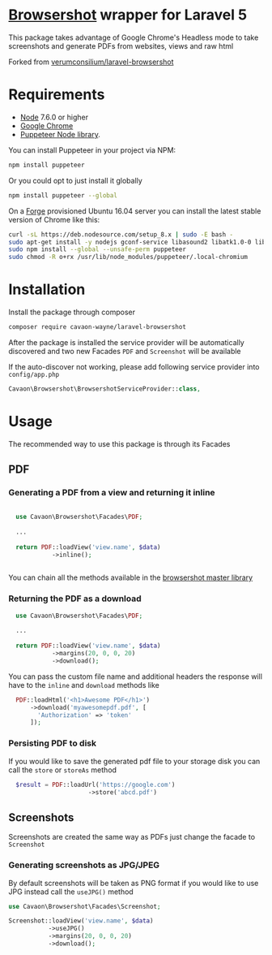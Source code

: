 # [Browsershot](https://github.com/spatie/browsershot) wrapper for Laravel 5
This package takes advantage of Google Chrome's Headless mode to take screenshots and generate PDFs from websites, views and raw html

Forked from [verumconsilium/laravel-browsershot](https://github.com/verumconsilium/laravel-browsershot)

# Requirements

* [Node](https://nodejs.org/) 7.6.0 or higher
* [Google Chrome](https://www.google.com/chrome/)
* [Puppeteer Node library](https://github.com/GoogleChrome/puppeteer).

You can install Puppeteer in your project via NPM:

```bash
npm install puppeteer
```

Or you could opt to just install it globally

```bash
npm install puppeteer --global
```

On a [Forge](https://forge.laravel.com) provisioned Ubuntu 16.04 server you can install the latest stable version of Chrome like this:

```bash
curl -sL https://deb.nodesource.com/setup_8.x | sudo -E bash -
sudo apt-get install -y nodejs gconf-service libasound2 libatk1.0-0 libc6 libcairo2 libcups2 libdbus-1-3 libexpat1 libfontconfig1 libgcc1 libgconf-2-4 libgdk-pixbuf2.0-0 libglib2.0-0 libgtk-3-0 libnspr4 libpango-1.0-0 libpangocairo-1.0-0 libstdc++6 libx11-6 libx11-xcb1 libxcb1 libxcomposite1 libxcursor1 libxdamage1 libxext6 libxfixes3 libxi6 libxrandr2 libxrender1 libxss1 libxtst6 ca-certificates fonts-liberation libappindicator1 libnss3 lsb-release xdg-utils wget
sudo npm install --global --unsafe-perm puppeteer
sudo chmod -R o+rx /usr/lib/node_modules/puppeteer/.local-chromium
```

# Installation

Install the package through composer 

```bash
composer require cavaon-wayne/laravel-browsershot
```

After the package is installed the service provider will be automatically discovered and two new Facades `PDF` and `Screenshot` will be available

If the auto-discover not working, please add following service  provider into `config/app.php`
```php
Cavaon\Browsershot\BrowsershotServiceProvider::class,
```

# Usage

The recommended way to use this package is through its Facades 

## PDF 

### Generating a PDF from a view and returning it inline

```php
  
  use Cavaon\Browsershot\Facades\PDF;
  
  ...
  
  return PDF::loadView('view.name', $data)
            ->inline();
  
```

You can chain all the methods available in the [browsershot master library](https://github.com/spatie/browsershot)

### Returning the PDF as a download

```php
  use Cavaon\Browsershot\Facades\PDF;
  
  ...
  
  return PDF::loadView('view.name', $data)
            ->margins(20, 0, 0, 20)
            ->download();
```

You can pass the custom file name and additional headers the response will have to the `inline` and `download` methods like

```php
  PDF::loadHtml('<h1>Awesome PDF</h1>') 
      ->download('myawesomepdf.pdf', [
        'Authorization' => 'token'
      ]);
```

### Persisting PDF to disk

If you would like to save the generated pdf file to your storage disk you can call the `store` or `storeAs` method

```php
  $result = PDF::loadUrl('https://google.com')
                      ->store('abcd.pdf')
```

## Screenshots

Screenshots are created the same way as PDFs just change the facade to `Screenshot`

### Generating screenshots as JPG/JPEG

By default screenshots will be taken as PNG format if you would like to use JPG instead call the `useJPG()` method

```php
use Cavaon\Browsershot\Facades\Screenshot;

Screenshot::loadView('view.name', $data)
           ->useJPG()
           ->margins(20, 0, 0, 20)
           ->download();
```
